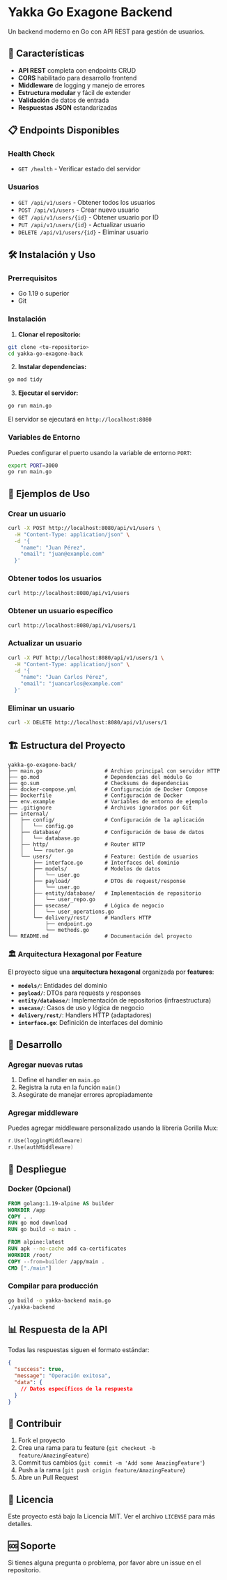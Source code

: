 # Yakka Go Exagone Backend

Un backend moderno en Go con API REST para gestión de usuarios.

## 🚀 Características

- **API REST** completa con endpoints CRUD
- **CORS** habilitado para desarrollo frontend
- **Middleware** de logging y manejo de errores
- **Estructura modular** y fácil de extender
- **Validación** de datos de entrada
- **Respuestas JSON** estandarizadas

## 📋 Endpoints Disponibles

### Health Check
- `GET /health` - Verificar estado del servidor

### Usuarios
- `GET /api/v1/users` - Obtener todos los usuarios
- `POST /api/v1/users` - Crear nuevo usuario
- `GET /api/v1/users/{id}` - Obtener usuario por ID
- `PUT /api/v1/users/{id}` - Actualizar usuario
- `DELETE /api/v1/users/{id}` - Eliminar usuario

## 🛠️ Instalación y Uso

### Prerrequisitos
- Go 1.19 o superior
- Git

### Instalación

1. **Clonar el repositorio:**
```bash
git clone <tu-repositorio>
cd yakka-go-exagone-back
```

2. **Instalar dependencias:**
```bash
go mod tidy
```

3. **Ejecutar el servidor:**
```bash
go run main.go
```

El servidor se ejecutará en `http://localhost:8080`

### Variables de Entorno

Puedes configurar el puerto usando la variable de entorno `PORT`:
```bash
export PORT=3000
go run main.go
```

## 📝 Ejemplos de Uso

### Crear un usuario
```bash
curl -X POST http://localhost:8080/api/v1/users \
  -H "Content-Type: application/json" \
  -d '{
    "name": "Juan Pérez",
    "email": "juan@example.com"
  }'
```

### Obtener todos los usuarios
```bash
curl http://localhost:8080/api/v1/users
```

### Obtener un usuario específico
```bash
curl http://localhost:8080/api/v1/users/1
```

### Actualizar un usuario
```bash
curl -X PUT http://localhost:8080/api/v1/users/1 \
  -H "Content-Type: application/json" \
  -d '{
    "name": "Juan Carlos Pérez",
    "email": "juancarlos@example.com"
  }'
```

### Eliminar un usuario
```bash
curl -X DELETE http://localhost:8080/api/v1/users/1
```

## 🏗️ Estructura del Proyecto

```
yakka-go-exagone-back/
├── main.go                    # Archivo principal con servidor HTTP
├── go.mod                     # Dependencias del módulo Go
├── go.sum                     # Checksums de dependencias
├── docker-compose.yml         # Configuración de Docker Compose
├── Dockerfile                 # Configuración de Docker
├── env.example                # Variables de entorno de ejemplo
├── .gitignore                 # Archivos ignorados por Git
├── internal/
│   ├── config/                # Configuración de la aplicación
│   │   └── config.go
│   ├── database/              # Configuración de base de datos
│   │   └── database.go
│   ├── http/                  # Router HTTP
│   │   └── router.go
│   └── users/                 # Feature: Gestión de usuarios
│       ├── interface.go       # Interfaces del dominio
│       ├── models/            # Modelos de datos
│       │   └── user.go
│       ├── payload/           # DTOs de request/response
│       │   └── user.go
│       ├── entity/database/   # Implementación de repositorio
│       │   └── user_repo.go
│       ├── usecase/           # Lógica de negocio
│       │   └── user_operations.go
│       └── delivery/rest/     # Handlers HTTP
│           ├── endpoint.go
│           └── methods.go
└── README.md                  # Documentación del proyecto
```

### 🏛️ Arquitectura Hexagonal por Feature

El proyecto sigue una **arquitectura hexagonal** organizada por **features**:

- **`models/`**: Entidades del dominio
- **`payload/`**: DTOs para requests y responses
- **`entity/database/`**: Implementación de repositorios (infraestructura)
- **`usecase/`**: Casos de uso y lógica de negocio
- **`delivery/rest/`**: Handlers HTTP (adaptadores)
- **`interface.go`**: Definición de interfaces del dominio

## 🔧 Desarrollo

### Agregar nuevas rutas
1. Define el handler en `main.go`
2. Registra la ruta en la función `main()`
3. Asegúrate de manejar errores apropiadamente

### Agregar middleware
Puedes agregar middleware personalizado usando la librería Gorilla Mux:

```go
r.Use(loggingMiddleware)
r.Use(authMiddleware)
```

## 🚀 Despliegue

### Docker (Opcional)
```dockerfile
FROM golang:1.19-alpine AS builder
WORKDIR /app
COPY . .
RUN go mod download
RUN go build -o main .

FROM alpine:latest
RUN apk --no-cache add ca-certificates
WORKDIR /root/
COPY --from=builder /app/main .
CMD ["./main"]
```

### Compilar para producción
```bash
go build -o yakka-backend main.go
./yakka-backend
```

## 📊 Respuesta de la API

Todas las respuestas siguen el formato estándar:

```json
{
  "success": true,
  "message": "Operación exitosa",
  "data": {
    // Datos específicos de la respuesta
  }
}
```

## 🤝 Contribuir

1. Fork el proyecto
2. Crea una rama para tu feature (`git checkout -b feature/AmazingFeature`)
3. Commit tus cambios (`git commit -m 'Add some AmazingFeature'`)
4. Push a la rama (`git push origin feature/AmazingFeature`)
5. Abre un Pull Request

## 📄 Licencia

Este proyecto está bajo la Licencia MIT. Ver el archivo `LICENSE` para más detalles.

## 🆘 Soporte

Si tienes alguna pregunta o problema, por favor abre un issue en el repositorio.
